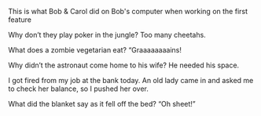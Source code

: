 This is what Bob & Carol did on Bob's computer when working on the first feature

Why don’t they play poker in the jungle?
Too many cheetahs.

What does a zombie vegetarian eat?
“Graaaaaaaains!

Why didn’t the astronaut come home to his wife?
He needed his space.

I got fired from my job at the bank today.
An old lady came in and asked me to check her balance, so I pushed her over.

What did the blanket say as it fell off the bed?
“Oh sheet!”